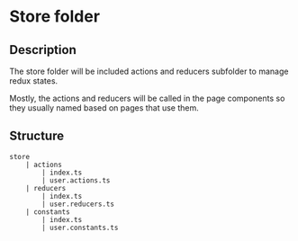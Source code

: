 # Store folder

## Description

The store folder will be included actions and reducers subfolder to manage redux states.

Mostly, the actions and reducers will be called in the page components so they usually named based on pages that use them.

## Structure

    store
        | actions
            | index.ts
            | user.actions.ts   
        | reducers
            | index.ts
            | user.reducers.ts
        | constants
            | index.ts
            | user.constants.ts
        
     